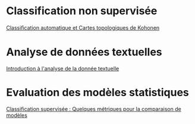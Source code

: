 # Classification non supervisée
[Classiﬁcation automatique et Cartes topologiques de Kohonen](articles/clustering-cartes-kohonen.md)

# Analyse de données textuelles
[Introduction à l'analyse de la donnée textuelle](articles/intro-analyse-donnee-textuelle.md)

# Evaluation des modèles statistiques
[Classification supervisée : Quelques métriques pour la comparaison de modèles](articles/metriques-comparaison-modeles-app-supervisee.md)
